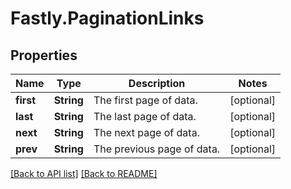 # Fastly.PaginationLinks

## Properties

Name | Type | Description | Notes
------------ | ------------- | ------------- | -------------
**first** | **String** | The first page of data. | [optional] 
**last** | **String** | The last page of data. | [optional] 
**next** | **String** | The next page of data. | [optional] 
**prev** | **String** | The previous page of data. | [optional] 



[[Back to API list]](../../README.md#endpoints) [[Back to README]](../../README.md)
